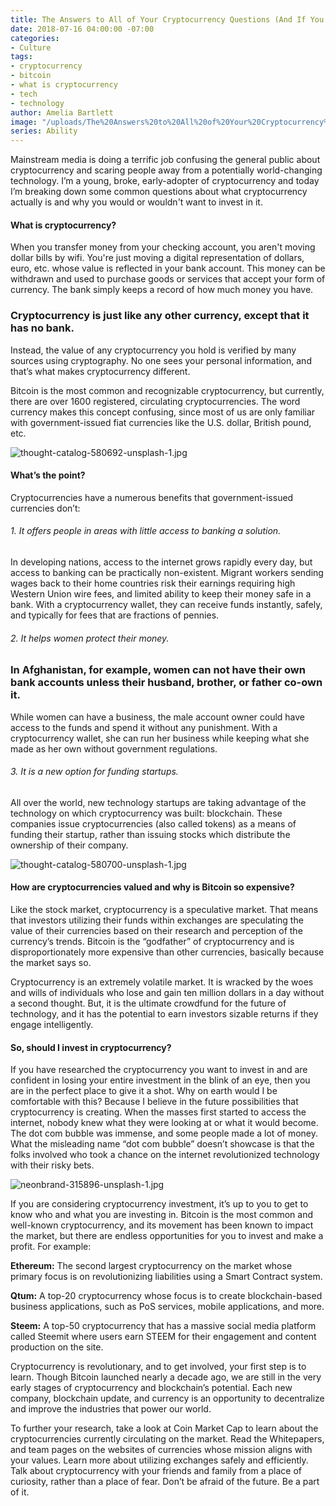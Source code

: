 ```yaml
---
title: The Answers to All of Your Cryptocurrency Questions (And If You Should Invest)
date: 2018-07-16 04:00:00 -07:00
categories:
- Culture
tags:
- cryptocurrency
- bitcoin
- what is cryptocurrency
- tech
- technology
author: Amelia Bartlett
image: "/uploads/The%20Answers%20to%20All%20of%20Your%20Cryptocurrency%20Questions%20(And%20If%20You%20Should%20Invest).jpg"
series: Ability
---
```


Mainstream media is doing a terrific job confusing the general public about cryptocurrency and scaring people away from a potentially world-changing technology. I’m a young, broke, early-adopter of cryptocurrency and today I’m breaking down some common questions about what cryptocurrency actually is and why you would or wouldn't want to invest in it. 

#### What is cryptocurrency? 

When you transfer money from your checking account, you aren't moving dollar bills by wifi. You're just moving a digital representation of dollars, euro, etc. whose value is reflected in your bank account. This money can be withdrawn and used to purchase goods or services that accept your form of currency. The bank simply keeps a record of how much money you have.

### Cryptocurrency is just like any other currency, except that it has no bank. 

Instead, the value of any cryptocurrency you hold is verified by many sources using cryptography. No one sees your personal information, and that’s what makes cryptocurrency different. 

Bitcoin is the most common and recognizable cryptocurrency, but currently, there are over 1600 registered, circulating cryptocurrencies. The word currency makes this concept confusing, since most of us are only familiar with government-issued fiat currencies like the U.S. dollar, British pound, etc. 

![thought-catalog-580692-unsplash-1.jpg](/uploads/thought-catalog-580692-unsplash-1.jpg)

#### What’s the point? 

Cryptocurrencies have a numerous benefits that government-issued currencies don’t:

###### 1. It offers people in areas with little access to banking a solution.

In developing nations, access to the internet grows rapidly every day, but access to banking can be practically non-existent. Migrant workers sending wages back to their home countries risk their earnings requiring high Western Union wire fees, and limited ability to keep their money safe in a bank. With a cryptocurrency wallet, they can receive funds instantly, safely, and typically for fees that are fractions of pennies.

###### 2. It helps women protect their money.

### In Afghanistan, for example, women can not have their own bank accounts unless their husband, brother, or father co-own it. 

While women can have a business, the male account owner could have access to the funds and spend it without any punishment. With a cryptocurrency wallet, she can run her business while keeping what she made as her own without government regulations.

###### 3. It is a new option for funding startups. 

All over the world, new technology startups are taking advantage of the technology on which cryptocurrency was built: blockchain. These companies issue cryptocurrencies (also called tokens) as a means of funding their startup, rather than issuing stocks which distribute the ownership of their company. 

![thought-catalog-580700-unsplash-1.jpg](/uploads/thought-catalog-580700-unsplash-1.jpg)

#### How are cryptocurrencies valued and why is Bitcoin so expensive? 

Like the stock market, cryptocurrency is a speculative market. That means that investors utilizing their funds within exchanges are speculating the value of their currencies based on their research and perception of the currency’s trends. Bitcoin is the “godfather” of cryptocurrency and is disproportionately more expensive than other currencies, basically because the market says so. 

Cryptocurrency is an extremely volatile market. It is wracked by the woes and wills of individuals who lose and gain ten million dollars in a day without a second thought. But, it is the ultimate crowdfund for the future of technology, and it has the potential to earn investors sizable returns if they engage intelligently. 

#### So, should I invest in cryptocurrency?

If you have researched the cryptocurrency you want to invest in and are confident in losing your entire investment in the blink of an eye, then you are in the perfect place to give it a shot. Why on earth would I be comfortable with this? Because I believe in the future possibilities that cryptocurrency is creating. When the masses first started to access the internet, nobody knew what they were looking at or what it would become. The dot com bubble was immense, and some people made a lot of money. What the misleading name “dot com bubble” doesn’t showcase is that the folks involved who took a chance on the internet revolutionized technology with their risky bets. 

![neonbrand-315896-unsplash-1.jpg](/uploads/neonbrand-315896-unsplash-1.jpg)

If you are considering cryptocurrency investment, it’s up to you to get to know who and what you are investing in. Bitcoin is the most common and well-known cryptocurrency, and its movement has been known to impact the market, but there are endless opportunities for you to invest and make a profit. For example: 

**Ethereum:** The second largest cryptocurrency on the market whose primary focus is on revolutionizing liabilities using a Smart Contract system. 

**Qtum:** A top-20 cryptocurrency whose focus is to create blockchain-based business applications, such as PoS services, mobile applications, and more.

**Steem:** A top-50 cryptocurrency that has a massive social media platform called Steemit where users earn STEEM for their engagement and content production on the site. 

Cryptocurrency is revolutionary, and to get involved, your first step is to learn. Though Bitcoin launched nearly a decade ago, we are still in the very early stages of cryptocurrency and blockchain’s potential. Each new company, blockchain update, and currency is an opportunity to decentralize and improve the industries that power our world. 

To further your research, take a look at Coin Market Cap to learn about the cryptocurrencies currently circulating on the market. Read the Whitepapers, and team pages on the websites of currencies whose mission aligns with your values. Learn more about utilizing exchanges safely and efficiently. Talk about cryptocurrency with your friends and family from a place of curiosity, rather than a place of fear. Don’t be afraid of the future. Be a part of it. 
